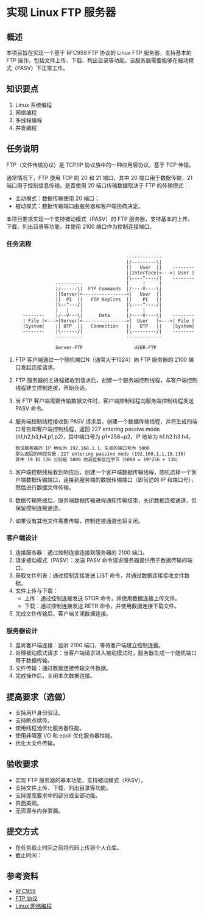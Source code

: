 # 实现 Linux FTP 服务器

## 概述

本项目旨在实现一个基于 RFC959 FTP 协议的 Linux FTP 服务器，支持基本的 FTP 操作，包括文件上传、下载、列出目录等功能。该服务器需要能够在被动模式（PASV）下正常工作。

## 知识要点

1. Linux 系统编程
2. 网络编程
3. 多线程编程
4. 并发编程

## 任务说明

FTP（文件传输协议）是 TCP/IP 协议族中的一种应用层协议，基于 TCP 传输。

通常情况下，FTP 使用 TCP 的 20 和 21 端口，其中 20 端口用于数据传输，21 端口用于控制信息传输。是否使用 20 端口传输数据取决于 FTP 的传输模式：

- 主动模式：数据传输使用 20 端口；
- 被动模式：数据传输端口由服务器和客户端协商决定。

本项目要求实现一个支持被动模式（PASV）的 FTP 服务器，支持基本的上传、下载、列出目录等功能，并使用 2100 端口作为控制连接端口。

### 任务流程

```
                                            -------------
                                            |/---------\|
                                            ||   User  ||    --------
                                            ||Interface|<--->| User |
                                            |\----^----/|    --------
                  ----------                |     |     |
                  |/------\|  FTP Commands  |/----V----\|
                  ||Server|<---------------->|   User  ||
                  ||  PI  ||   FTP Replies  ||    PI   ||
                  |\--^---/|                |\----^----/|
                  |   |    |                |     |     |
      --------    |/--V---\|      Data      |/----V----\|    --------
      | File |<--->|Server|<---------------->|  User   |<--->| File |
      |System|    || DTP  ||   Connection   ||   DTP   ||    |System|
      --------    |\------/|                |\---------/|    --------
                  ----------                -------------

                  Server-FTP                   USER-FTP
```

1. FTP 客户端通过一个随机端口N（通常大于1024）向 FTP 服务器的 2100 端口发起连接请求。
2. FTP 服务器的主进程接收到请求后，创建一个服务端控制线程，与客户端控制线程建立控制连接，开始会话。
3. 当 FTP 客户端需要传输数据文件时，客户端控制线程向服务端控制线程发送 PASV 命令。
4. 服务端控制线程接收到 PASV 请求后，创建一个数据传输线程，并将生成的端口号告知客户端控制线程，返回 227 entering passive mode (h1,h2,h3,h4,p1,p2)，其中端口号为 p1*256+p2，IP 地址为 h1.h2.h3.h4。

    ```txt
    假设服务器的 IP 地址为 192.168.1.1，生成的端口号为 5000
    那么返回的响应将是：227 entering passive mode (192,168,1,1,19,136)
    其中 19 和 136 分别是 5000 的高位和低位字节（5000 = 19*256 + 136）
    ```

5. 客户端控制线程收到响应后，创建一个客户端数据传输线程，随机选择一个客户端数据传输端口，连接到服务端的数据传输端口（即前述的 IP 和端口号），然后进行数据文件传输。
6. 数据传输完成后，服务端数据传输进程通知传输结束，关闭数据连接通道，但保留控制连接通道。
7. 如果没有其他文件需要传输，控制连接通道也将关闭。


### 客户端设计

1. 连接服务器：通过控制连接连接到服务器的 2100 端口。
2. 请求被动模式（PASV）：发送 PASV 命令请求服务器提供用于数据传输的端口。
3. 获取文件列表：通过控制连接发送 LIST 命令，并通过数据连接接收文件数据。
4. 文件上传与下载：
   - 上传：通过控制连接发送 STOR 命令，并使用数据连接上传文件。
   - 下载：通过控制连接发送 RETR 命令，并使用数据连接下载文件。
5. 完成文件传输后，客户端关闭数据连接。

### 服务器设计

1. 监听客户端连接：监听 2100 端口，等待客户端建立控制连接。
2. 处理被动模式请求：当客户端请求进入被动模式时，服务器生成一个随机端口用于数据传输。
3. 文件传输：通过数据连接传输文件数据。
4. 完成操作后，关闭本次数据连接。

## 提高要求（选做）

- 支持用户身份验证。
- 支持断点续传。
- 使用线程池优化服务器性能。
- 使用非阻塞 I/O 和 epoll 优化服务器性能。
- 优化大文件传输。

## 验收要求

- 实现 FTP 服务器的基本功能，支持被动模式（PASV）。
- 支持文件上传、下载、列出目录等功能。
- 支持提高要求中的部分或全部功能。
- 界面美观。
- 无资源与内存泄漏。

## 提交方式

- 在任务截止时间之前将代码上传到个人仓库。
- 截止时间：

## 参考资料

- [RFC959](https://www.rfc-editor.org/rfc/rfc959)
- [FTP 协议](https://en.wikipedia.org/wiki/File_Transfer_Protocol)
- [Linux 网络编程](https://www.man7.org/linux/man-pages/man7/socket.7.html)
